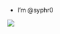 - I’m @syphr0

![](https://quotes-github-readme.vercel.app/api?type=horizontal&theme=light)

<div align="center">
  <center>
    <table>
      <tr> 
  <!--       <td>
          <img height=200 align="center" src="https://github-readme-stats.vercel.app/api?username=syphr0&theme=chartreuse-dark&hide_border=true&include_all_commits=true&count_private=false" alt="" />
        </td> -->
<!--         <td>
          <img height=200 align="center" src="https://github-readme-streak-stats.herokuapp.com/?user=syphr0&theme=chartreuse-dark&hide_border=true" />
        </td> -->
      </tr>
  <!--       <td>
          <img height=300 align="center" src="https://github-readme-stats.vercel.app/api/top-langs/?username=syphr0&theme=chartreuse-dark&hide_border=true&include_all_commits=true&count_private=false&layout=compact" />
        </td> -->
    </table>
  </center>
</div>


<!--![](https://github-profile-trophy.vercel.app/?username=syphr0&theme=apprentice&no-frame=true&no-bg=true&margin-w=4)
-->
<!-- Proudly created with GPRM ( https://gprm.itsvg.in ) -->

<!---
syphr0/syphr0 is a ✨ special ✨ repository because its `README.md` (this file) appears on your GitHub profile.
You can click the Preview link to take a look at your changes.
--->
